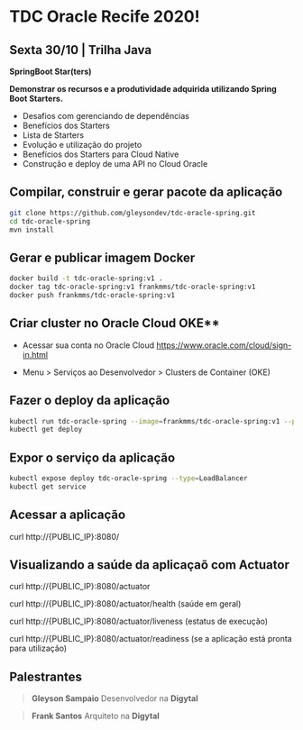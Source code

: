 # TDC Oracle Recife 2020!

## Sexta 30/10 | Trilha Java


**SpringBoot Star(ters)**

**Demonstrar os recursos e a produtividade adquirida utilizando Spring Boot Starters.**

- Desafios com gerenciando de dependências 
- Benefícios dos Starters
- Lista de Starters
- Evolução e utilização do projeto
- Benefícios dos Starters para Cloud Native
- Construção e deploy de uma API no Cloud Oracle

## Compilar, construir e gerar pacote da aplicação
```bash
git clone https://github.com/gleysondev/tdc-oracle-spring.git
cd tdc-oracle-spring
mvn install
```

## Gerar e publicar imagem Docker
```bash
docker build -t tdc-oracle-spring:v1 .
docker tag tdc-oracle-spring:v1 frankmms/tdc-oracle-spring:v1
docker push frankmms/tdc-oracle-spring:v1
```

## Criar cluster no Oracle Cloud OKE**

* Acessar sua conta no Oracle Cloud https://www.oracle.com/cloud/sign-in.html

* Menu > Serviços ao Desenvolvedor > Clusters de Container (OKE)

## Fazer o deploy da aplicação

```bash
kubectl run tdc-oracle-spring --image=frankmms/tdc-oracle-spring:v1 --port=8080
kubectl get deploy
```

## Expor o serviço da aplicação

```bash
kubectl expose deploy tdc-oracle-spring --type=LoadBalancer
kubectl get service
```

## Acessar a aplicação

curl http://{PUBLIC_IP}:8080/


## Visualizando a saúde da aplicaçaõ com Actuator

curl http://{PUBLIC_IP}:8080/actuator

curl http://{PUBLIC_IP}:8080/actuator/health (saúde em geral)

curl http://{PUBLIC_IP}:8080/actuator/liveness (estatus de execução)

curl http://{PUBLIC_IP}:8080/actuator/readiness (se a aplicação está pronta para utilização)


## Palestrantes
> **Gleyson Sampaio** Desenvolvedor na **Digytal** 

> **Frank Santos** Arquiteto na **Digytal** 
